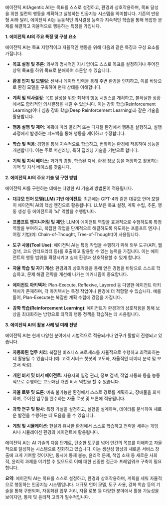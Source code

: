 에이전틱 AI(Agentic AI)는 목표를 스스로 설정하고, 환경과 상호작용하며, 목표 달성을 위한 일련의 행동을 계획하고 실행하는 인공지능 시스템을 의미합니다. 기존의 반응형 AI와 달리, 에이전틱 AI는 능동적인 의사결정 능력과 지속적인 학습을 통해 복잡한 문제를 해결하고 자율적으로 행동하는 특징을 가집니다.

**1. 에이전틱 AI의 주요 특징 및 구성 요소**

에이전틱 AI는 목표 지향적이고 자율적인 행동을 위해 다음과 같은 특징과 구성 요소를 가집니다.

- **목표 설정 및 추론**: 외부의 명시적인 지시 없이도 스스로 목표를 설정하거나 주어진 상위 목표를 하위 목표로 분해하여 추론할 수 있습니다.
    
- **환경 인지 및 모델링**: 센서나 데이터 입력을 통해 주변 환경을 인지하고, 이를 바탕으로 환경 모델을 구축하여 현재 상태를 이해합니다.
    
- **계획 및 의사결정**: 목표 달성을 위한 최적의 행동 시퀀스를 계획하고, 불확실한 상황에서도 합리적인 의사결정을 내릴 수 있습니다. 이는 강화 학습(Reinforcement Learning)이나 심층 강화 학습(Deep Reinforcement Learning)과 같은 기술을 활용합니다.
    
- **행동 실행 및 제어**: 계획에 따라 물리적 또는 디지털 환경에서 행동을 실행하고, 실행 과정에서 발생하는 피드백을 통해 행동을 제어하고 수정합니다.
    
- **학습 및 적응**: 경험을 통해 지속적으로 학습하고, 변화하는 환경에 적응하여 성능을 개선합니다. 이는 주로 머신러닝, 특히 딥러닝 기술을 기반으로 합니다.
    
- **기억 및 지식 베이스**: 과거의 경험, 학습된 지식, 환경 정보 등을 저장하고 활용하는 기억 및 지식 베이스를 갖춥니다.
    

**2. 에이전틱 AI의 주요 기술 및 구현 방법**

에이전틱 AI를 구현하는 데에는 다양한 AI 기술과 방법론이 적용됩니다.

- **대규모 언어 모델(LLM) 기반 에이전트**: 최근에는 GPT-4와 같은 대규모 언어 모델이 에이전틱 AI의 핵심 엔진으로 활용됩니다. LLM은 목표 설정, 계획 수립, 추론, 행동 생성 등 에이전트의 '뇌' 역할을 수행합니다.
    
- **프롬프트 엔지니어링 및 체인**: LLM이 에이전트 역할을 효과적으로 수행하도록 특정 역할을 부여하고, 복잡한 작업을 단계적으로 해결하도록 유도하는 프롬프트 엔지니어링 기법(예: Chain-of-Thought, Tree-of-Thought)이 사용됩니다.
    
- **도구 사용(Tool Use)**: 에이전틱 AI는 특정 작업을 수행하기 위해 외부 도구(API, 웹 검색, 코드 인터프리터 등)를 호출하고 활용할 수 있는 능력을 가집니다. 이는 에이전트의 행동 범위를 확장시키고 실제 환경과 상호작용할 수 있게 합니다.
    
- **자율 학습 및 자기 개선**: 환경과의 상호작용을 통해 얻은 경험을 바탕으로 스스로 학습하고, 문제 해결 전략을 개선해 나가는 메커니즘이 중요합니다.
    
- **에이전트 아키텍처**: Plan-Execute, Reflexive, Layered 등 다양한 에이전트 아키텍처가 존재하며, 각 아키텍처는 특정 작업이나 환경에 더 적합할 수 있습니다. 예를 들어, Plan-Execute는 복잡한 계획 수립에 강점을 가집니다.
    
- **강화 학습(Reinforcement Learning)**: 에이전트가 환경과의 상호작용을 통해 보상을 최대화하는 방향으로 최적의 행동 정책을 학습하는 데 사용됩니다.
    

**3. 에이전틱 AI의 활용 사례 및 미래 전망**

에이전틱 AI는 현재 다양한 분야에서 시범적으로 적용되거나 연구가 활발히 진행되고 있습니다.

- **자동화된 업무 처리**: 복잡한 비즈니스 프로세스를 자율적으로 수행하고 최적화하는 데 활용될 수 있습니다 (예: 고객 서비스 챗봇의 고도화, 자율적인 데이터 분석 및 보고서 작성).
    
- **개인 비서 및 비서 에이전트**: 사용자의 일정 관리, 정보 검색, 작업 자동화 등을 능동적으로 수행하는 고도화된 개인 비서 역할을 할 수 있습니다.
    
- **자율 로봇 및 드론**: 예측 불가능한 환경에서 스스로 경로를 계획하고, 장애물을 회피하며, 주어진 임무를 완수하는 자율 로봇 및 드론에 적용됩니다.
    
- **과학 연구 및 탐사**: 특정 가설을 설정하고, 실험을 설계하며, 데이터를 분석하여 새로운 발견을 수행하는 데 도움을 줄 수 있습니다.
    
- **게임 및 시뮬레이션**: 현실과 유사한 환경에서 스스로 학습하고 전략을 세우는 게임 AI나 시뮬레이션 환경의 에이전트에 활용됩니다.
    

에이전틱 AI는 AI 기술의 다음 단계로, 단순한 도구를 넘어 인간의 목표를 이해하고 자율적으로 달성하는 시스템으로 진화하고 있습니다. 이는 생산성 향상과 새로운 서비스 창출에 크게 기여할 것이지만, 동시에 통제 불능, 윤리적 문제, 책임 소재 등 새로운 사회적, 윤리적 과제를 야기할 수 있으므로 이에 대한 신중한 접근과 프레임워크 구축이 필요합니다.

**요약**: 에이전틱 AI는 목표를 스스로 설정하고, 환경과 상호작용하며, 계획을 세워 자율적으로 행동하는 인공지능 시스템입니다. 대규모 언어 모델, 도구 사용, 강화 학습 등의 기술을 통해 구현되며, 자동화된 업무 처리, 자율 로봇 등 다양한 분야에서 활용 가능성을 보이지만, 통제 및 윤리적 고려가 필수적입니다.